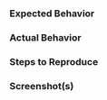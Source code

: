 <!-- 
This repo is for technical issue related to the Koinos GUI Miner.

By submitting this issue you acknowledge you have already searched for duplicate/similar issues and did not find any.

If you are seeing the same issue as someone else, feel free to add your experiences to that issue rather than creating a new issue.

Duplicate issues will be closed.
-->

### Expected Behavior

### Actual Behavior

### Steps to Reproduce

### Screenshot(s)
